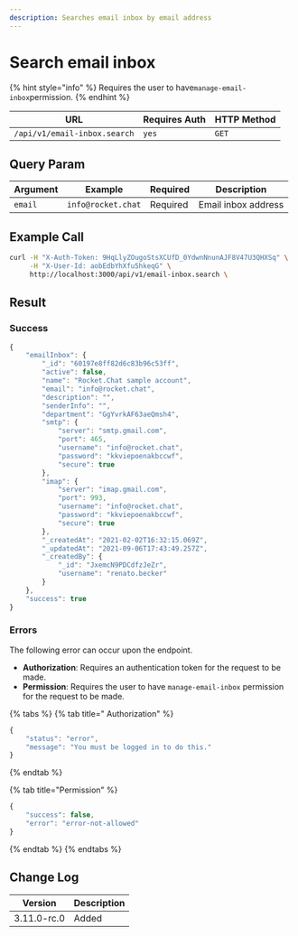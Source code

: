 ```yaml
---
description: Searches email inbox by email address
---
```


# Search email inbox

{% hint style="info" %}
Requires the user to have`manage-email-inbox`permission.
{% endhint %}

| URL                          | Requires Auth | HTTP Method |
| ---------------------------- | ------------- | ----------- |
| `/api/v1/email-inbox.search` | `yes`         | `GET`       |

## Query Param

| Argument | Example            | Required | Description         |
| -------- | ------------------ | -------- | ------------------- |
| `email`  | `info@rocket.chat` | Required | Email inbox address |

## Example Call

```bash
curl -H "X-Auth-Token: 9HqLlyZOugoStsXCUfD_0YdwnNnunAJF8V47U3QHXSq" \
     -H "X-User-Id: aobEdbYhXfu5hkeqG" \
     http://localhost:3000/api/v1/email-inbox.search \
```

## Result

### Success

```javascript
{
    "emailInbox": {
        "_id": "60197e8ff82d6c83b96c53ff",
        "active": false,
        "name": "Rocket.Chat sample account",
        "email": "info@rocket.chat",
        "description": "",
        "senderInfo": "",
        "department": "GgYvrkAF63aeQmsh4",
        "smtp": {
            "server": "smtp.gmail.com",
            "port": 465,
            "username": "info@rocket.chat",
            "password": "kkviepoenakbccwf",
            "secure": true
        },
        "imap": {
            "server": "imap.gmail.com",
            "port": 993,
            "username": "info@rocket.chat",
            "password": "kkviepoenakbccwf",
            "secure": true
        },
        "_createdAt": "2021-02-02T16:32:15.069Z",
        "_updatedAt": "2021-09-06T17:43:49.257Z",
        "_createdBy": {
            "_id": "JxemcN9PDCdfzJeZr",
            "username": "renato.becker"
        }
    },
    "success": true
}
```

### Errors

The following error can occur upon the endpoint.

* **Authorization**: Requires an authentication token for the request to be made.
* **Permission**: Requires the user to have `manage-email-inbox` permission for the request to be made.

{% tabs %}
{% tab title=" Authorization" %}
```javascript
{
    "status": "error",
    "message": "You must be logged in to do this."
}
```
{% endtab %}

{% tab title="Permission" %}
```javascript
{
    "success": false,
    "error": "error-not-allowed"
}
```
{% endtab %}
{% endtabs %}

## Change Log

| Version     | Description |
| ----------- | ----------- |
| 3.11.0-rc.0 | Added       |
